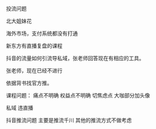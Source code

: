 投流问题


北大姐妹花


海外市场，支付系统都没有打通


新东方有直播复盘的课程


抖音的流量如何引流导私域，张老师回答现在有相应的工具。


张老师，现在已经不进行


依据背书找官方推。


课程问题：
痛点不明确
权益点不明确
切焦虑点
大咖部分加头像


私域
违直播


抖音推流问题
主要是推流千川
其他的推流方式不做考虑
